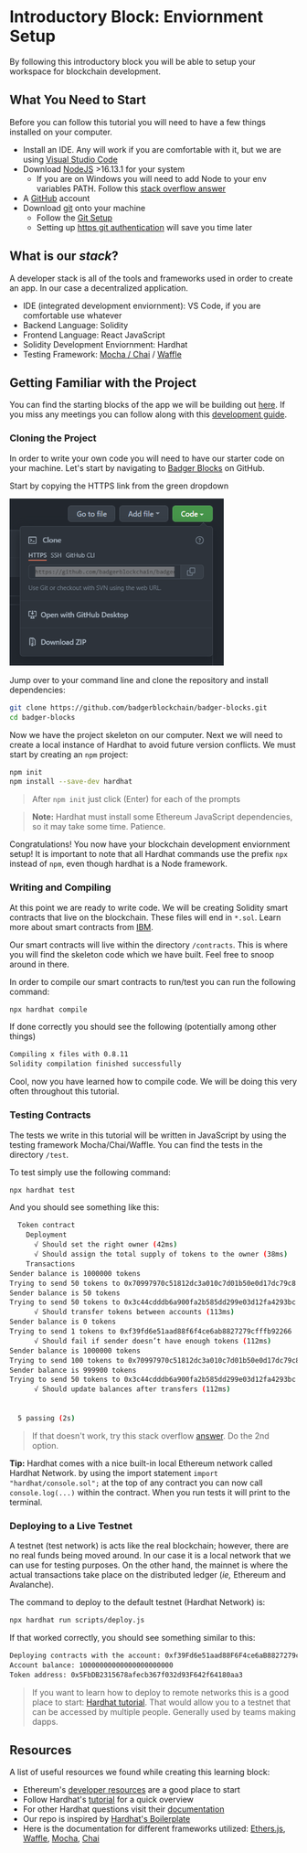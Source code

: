 # Introductory Block: Enviornment Setup

By following this introductory block you will be able to setup your workspace for blockchain development.


## What You Need to Start

Before you can follow this tutorial you will need to have a few things installed on your computer.

+ Install an IDE. Any will work if you are comfortable with it, but we are using [Visual Studio Code](https://code.visualstudio.com/download)
+ Download [NodeJS](https://nodejs.org/en/download/) >16.13.1 for your system
  + If you are on Windows you will need to add Node to your env variables PATH. Follow this [stack overflow answer](https://stackoverflow.com/a/27864253)
+ A [GitHub](https://github.com/) account
+ Download [git](https://git-scm.com/downloads) onto your machine
  + Follow the [Git Setup](https://docs.github.com/en/get-started/quickstart/set-up-git#setting-up-git)
  + Setting up [https git authentication](https://docs.github.com/en/get-started/quickstart/set-up-git#next-steps-authenticating-with-github-from-git) will save you time later  


## What is our *stack*?

A developer stack is all of the tools and frameworks used in order to create an app. In our case a decentralized application.

- IDE (integrated development enviornment): VS Code, if you are comfortable use whatever
- Backend Language: Solidity
- Frontend Language: React JavaScript
- Solidity Development Enviornment: Hardhat
- Testing Framework: [Mocha / Chai](https://www.codecademy.com/article/bapi-testing-intro) / [Waffle](https://ethereum-waffle.readthedocs.io/en/latest/index.html)


## Getting Familiar with the Project

You can find the starting blocks of the app we will be building out [here](https://github.com/badgerblockchain/badger-blocks). If you miss any meetings you can follow along with this [development guide](https://github.com/badgerblockchain/development-guide).


### Cloning the Project

In order to write your own code you will need to have our starter code on your machine. Let's start by navigating to [Badger Blocks](https://github.com/badgerblockchain/badger-blocks) on GitHub.

Start by copying the HTTPS link from the green dropdown

<img src="images/clone-repo.PNG" alt="drawing" width="375"/>

Jump over to your command line and clone the repository and install dependencies:

```sh
git clone https://github.com/badgerblockchain/badger-blocks.git
cd badger-blocks
```

Now we have the project skeleton on our computer. Next we will need to create a local instance of Hardhat to avoid future version conflicts. We must start by creating an `npm` project:

```sh
npm init
npm install --save-dev hardhat
```
> After `npm init` just click (Enter) for each of the prompts

> **Note:** Hardhat must install some Ethereum JavaScript dependencies, so it may take some time. Patience.

Congratulations! You now have your blockchain development enviornment setup! It is important to note that all Hardhat commands use the prefix `npx` instead of `npm`, even though hardhat is a Node framework.


### Writing and Compiling

At this point we are ready to write code. We will be creating Solidity smart contracts that live on the blockchain. These files will end in `*.sol`. Learn more about smart contracts from [IBM](https://www.ibm.com/topics/smart-contracts#:~:text=Next%20Steps-,Smart%20contracts%20defined,intermediary's%20involvement%20or%20time%20loss.).

Our smart contracts will live within the directory `/contracts`. This is where you will find the skeleton code which we have built. Feel free to snoop around in there.

In order to compile our smart contracts to run/test you can run the following command:

```sh
npx hardhat compile
```

If done correctly you should see the following (potentially among other things)

```sh
Compiling x files with 0.8.11
Solidity compilation finished successfully
```

Cool, now you have learned how to compile code. We will be doing this very often throughout this tutorial.


### Testing Contracts

The tests we write in this tutorial will be written in JavaScript by using the testing framework Mocha/Chai/Waffle. You can find the tests in the directory `/test`.

To test simply use the following command:

```sh
npx hardhat test
```

And you should see something like this:

```sh
  Token contract
    Deployment
      √ Should set the right owner (42ms)
      √ Should assign the total supply of tokens to the owner (38ms)
    Transactions
Sender balance is 1000000 tokens
Trying to send 50 tokens to 0x70997970c51812dc3a010c7d01b50e0d17dc79c8
Sender balance is 50 tokens
Trying to send 50 tokens to 0x3c44cdddb6a900fa2b585dd299e03d12fa4293bc
      √ Should transfer tokens between accounts (113ms)
Sender balance is 0 tokens
Trying to send 1 tokens to 0xf39fd6e51aad88f6f4ce6ab8827279cfffb92266
      √ Should fail if sender doesn’t have enough tokens (112ms)
Sender balance is 1000000 tokens
Trying to send 100 tokens to 0x70997970c51812dc3a010c7d01b50e0d17dc79c8
Sender balance is 999900 tokens
Trying to send 50 tokens to 0x3c44cdddb6a900fa2b585dd299e03d12fa4293bc
      √ Should update balances after transfers (112ms)


  5 passing (2s)
```

> If that doesn't work, try this stack overflow [answer](https://stackoverflow.com/a/69699772). Do the 2nd option.

**Tip:** Hardhat comes with a nice built-in local Ethereum network called Hardhat Network. by using the import statement `import "hardhat/console.sol";` at the top of any contract you can now call `console.log(...)` within the contract. When you run tests it will print to the terminal.


### Deploying to a Live Testnet

A testnet (test network) is acts like the real blockchain; however, there are no real funds being moved around. In our case it is a local network that we can use for testing purposes. On the other hand, the mainnet is where the actual transactions take place on the distributed ledger (*ie,* Ethereum and Avalanche).

The command to deploy to the default testnet (Hardhat Network) is:

```sh
npx hardhat run scripts/deploy.js
```

If that worked correctly, you should see something similar to this:

```sh
Deploying contracts with the account: 0xf39Fd6e51aad88F6F4ce6aB8827279cffFb92266
Account balance: 10000000000000000000000
Token address: 0x5FbDB2315678afecb367f032d93F642f64180aa3
```

> If you want to learn how to deploy to remote networks this is a good place to start: [Hardhat tutorial](https://hardhat.org/tutorial/deploying-to-a-live-network.html#deploying-to-remote-networks). That would allow you to a testnet that can be accessed by multiple people. Generally used by teams making dapps.


## Resources

A list of useful resources we found while creating this learning block:

- Ethereum's [developer resources](https://ethereum.org/en/developers/) are a good place to start
- Follow Hardhat's [tutorial](https://hardhat.org/tutorial/) for a quick overview
- For other Hardhat questions visit their [documentation](https://hardhat.org/getting-started/)
- Our repo is inspired by [Hardhat's Boilerplate](https://github.com/nomiclabs/hardhat-hackathon-boilerplate)
- Here is the documentation for different frameworks utilized: [Ethers.js](https://docs.ethers.io/v5/), [Waffle](https://ethereum-waffle.readthedocs.io/en/latest/), [Mocha](https://mochajs.org/), [Chai](https://www.chaijs.com/)
